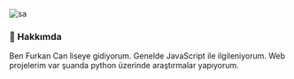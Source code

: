 ![sa](sa)
### 📖 Hakkımda
Ben Furkan Can liseye gidiyorum. Genelde JavaScript ile ilgileniyorum. Web projelerim var şuanda python üzerinde araştırmalar yapıyorum.
